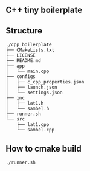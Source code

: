 ## C++ tiny boilerplate

## Structure

```
./cpp_boilerplate
├── CMakeLists.txt
├── LICENSE
├── README.md
├── app
│   └── main.cpp
├── configs
│   ├── c_cpp_properties.json
│   ├── launch.json
│   └── settings.json
├── inc
│   ├── lat1.h
│   └── sambel.h
├── runner.sh
└── src
    ├── lat1.cpp
    └── sambel.cpp
```

## How to cmake build

```
./runner.sh
```